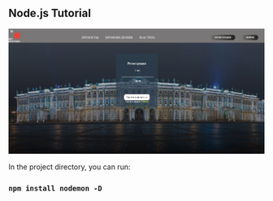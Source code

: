## Node.js Tutorial

![Image alt](https://github.com/EvgeniyBudaev/auth-token/raw/master/public/images/readme1.jpg)

In the project directory, you can run:

### `npm install nodemon -D`
